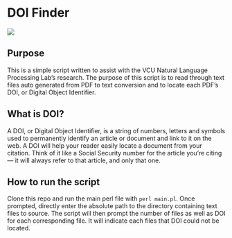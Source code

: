 # DOI Finder
![](DOI%20Finder/images.png)


## Purpose
This is a simple script written to assist with the VCU Natural Language Processing Lab’s research.
The purpose of this script is to read through text files auto generated from PDF to text conversion and to locate each PDF’s DOI, or Digital Object Identifier.

## What is DOI?
A DOI, or Digital Object Identifier, is a string of numbers, letters and symbols used to permanently identify an article or document and link to it on the web. A DOI will help your reader easily locate a document from your citation. Think of it like a Social Security number for the article you’re citing — it will always refer to that article, and only that one.

## How to run the script
Clone this repo and run the main perl file with `perl main.pl`. Once prompted, directly enter the absolute path to the directory containing text files to source.
The script will then prompt the number of files as well as DOI for each corresponding file. It will indicate each files that DOI could not be located.